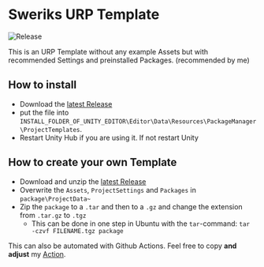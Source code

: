 # Sweriks URP Template

![Release](https://github.com/TheSwerik/URPTemplate/workflows/Release/badge.svg)

This is an URP Template without any example Assets but with recommended Settings and preinstalled Packages. (recommended by me)

## How to install
* Download the [latest Release](https://github.com/TheSwerik/URPTemplate/releases)
* put the file into `INSTALL_FOLDER_OF_UNITY_EDITOR\Editor\Data\Resources\PackageManager\ProjectTemplates`.
* Restart Unity Hub if you are using it. If not restart Unity

## How to create your own Template
* Download and unzip the [latest Release](https://github.com/TheSwerik/URPTemplate/releases)
* Overwrite the `Assets`, `ProjectSettings` and `Packages` in `package\ProjectData~`
* Zip the `package` to a `.tar` and then to a `.gz` and change the extension from `.tar.gz` to `.tgz`
    * This can be done in one step in Ubuntu with the `tar`-command: `tar -czvf FILENAME.tgz package`

This can also be automated with Github Actions. Feel free to copy **and adjust** my [Action](https://github.com/TheSwerik/URPTemplate/blob/main/.github/workflows/release.yml).